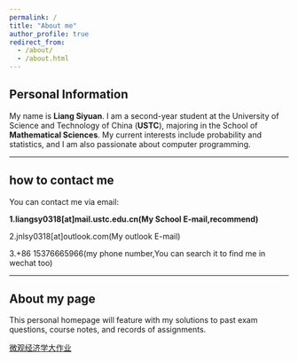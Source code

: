 ```yaml
---
permalink: /
title: "About me"
author_profile: true
redirect_from: 
  - /about/
  - /about.html
---
```


##  Personal Information
My name is **Liang Siyuan**. I am a second-year student at the University of Science and Technology of China (**USTC**), majoring in the School of **Mathematical Sciences**. My current interests include probability and statistics, and I am also passionate about computer programming.

***

## how to contact me
You can contact me via email: 

**1.liangsy0318[at]mail.ustc.edu.cn(My School E-mail,recommend)**

2.jnlsy0318[at]outlook.com(My outlook E-mail)

3.+86 15376665966(my phone number,You can search it to find me in wechat too)
***


## About my page
This personal homepage will feature with my solutions to past exam questions, course notes, and records of assignments.

[微观经济学大作业](https://github.com/lys1eek/lys1eek.github.io/blob/master/files/%E4%B8%80%E7%82%B9%20PB23000087%E6%A2%81%E6%80%9D%E6%BA%90.pdf)
